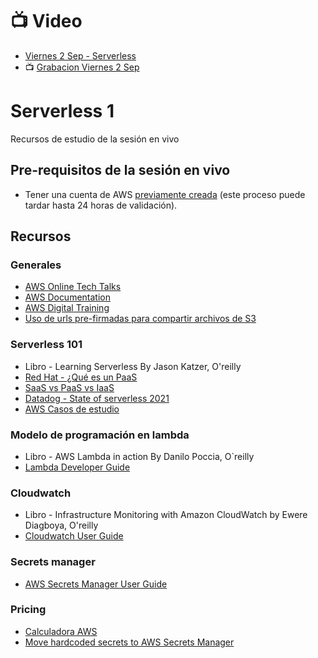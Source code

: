 # :tv: Video
- [Viernes 2 Sep - Serverless](https://drive.google.com/file/d/1u9Xd8SnqGWnI-ZYZSeX97uNTVajE_lk-/view?usp=sharing)
- 📺 [Grabacion Viernes 2 Sep](https://drive.google.com/file/d/1dbQLH7TXdFLvPTr3Y6I1nkAexKMGivmS/view?usp=sharing)

# Serverless 1
Recursos de estudio de la sesión en vivo
## Pre-requisitos de la sesión en vivo
- Tener una cuenta de AWS [previamente creada](https://aws.amazon.com/es/premiumsupport/knowledge-center/create-and-activate-aws-account/) (este proceso puede tardar hasta 24 horas de validación).

## Recursos
### Generales
- [AWS Online Tech Talks](https://aws.amazon.com/events/online-tech-talks/on-demand/?ott-on-demand-all.sort-by=item.additionalFields.startDateTime&ott-on-demand-all.sort-order=desc&awsf.ott-on-demand-master-level=*all&awsf.ott-on-demand-master-category=*all&awsf.ott-on-demand-master-format=*all)
- [AWS Documentation](https://docs.aws.amazon.com)
- [AWS Digital Training](https://aws.amazon.com/training/digital/?cta=tctopbanner)
- [Uso de urls pre-firmadas para compartir archivos de S3](https://docs.aws.amazon.com/AmazonS3/latest/userguide/ShareObjectPreSignedURL.html)
### Serverless 101
- Libro - Learning Serverless By Jason Katzer, O'reilly
- [Red Hat - ¿Qué es un PaaS](https://www.redhat.com/es/topics/cloud-computing/what-is-paas)
- [SaaS vs PaaS vs IaaS](https://www.eginnovations.com/blog/saas-vs-paas-vs-iaas-examples-differences-how-to-choose)
- [Datadog - State of serverless 2021](https://www.datadoghq.com/state-of-serverless-2021)
- [AWS Casos de estudio](https://aws.amazon.com/es/solutions/case-studies/unam/?did=cr_card&trk=cr_card)

### Modelo de programación en lambda
- Libro - AWS Lambda in action By Danilo Poccia, O`reilly
- [Lambda Developer Guide](https://docs.aws.amazon.com/lambda/latest/dg/welcome.html)

### Cloudwatch
- Libro - Infrastructure Monitoring with Amazon CloudWatch by Ewere Diagboya, O'reilly
- [Cloudwatch User Guide](https://docs.aws.amazon.com/AmazonCloudWatch/latest/monitoring/index.html)

### Secrets manager
- [AWS Secrets Manager User Guide](https://docs.aws.amazon.com/secretsmanager/latest/userguide/intro.html)

###  Pricing
- [Calculadora AWS](https://calculator.aws/#/)
- [Move hardcoded secrets to AWS Secrets Manager](https://docs.aws.amazon.com/secretsmanager/latest/userguide/hardcoded.html)
